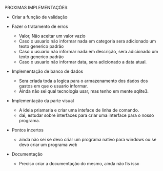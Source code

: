 PROXIMAS IMPLEMENTAÇÕES 
- Criar a função de validação
- Fazer o tratamento de erros 
    - Valor, Não aceitar um valor vazio 
    - Caso o usuario não informar nada em categoria sera adicionado um texto generico padrão
    - Caso o usuario não informar nada em descrição, sera adicionado um texto generico padrão
    - Caso o usuario não informar data, sera adicionado a data atual. 


- Implementação de banco de dados
    - Sera criada toda a logica para o armazenamento dos dados dos gastos em que o usuario informar. 
    - Ainda não sei qual tecnologia usar, mas tenho em mente sqlite3.


- Implementação da parte visual 
    - A ideia priamaria e criar uma inteface  de linha de comando. 
    - dai, estudar sobre interfaces para criar uma interface para o nosso programa. 


- Pontos incertos
    - ainda não sei se devo criar um programa nativo para windows ou se devo criar um programa web

- Documentação 
    - Preciso criar a documentação do mesmo, ainda não fis isso
